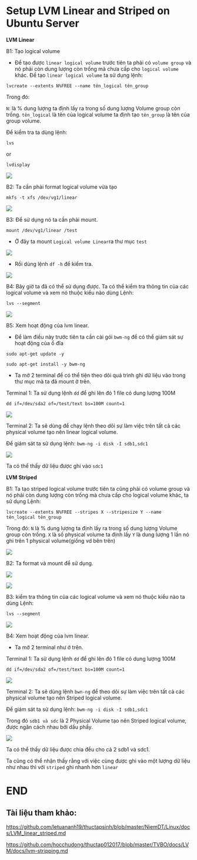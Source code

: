 # Setup LVM Linear and Striped on Ubuntu Server

**LVM Linear**

B1: Tạo logical volume

- Để tạo được ``linear logical volume`` trước tiên ta phải có ``volume group`` và nó phải còn dung lượng còn trống mà chưa cấp cho ``logical volume`` khác. Để tạo ``linear logical volume`` ta sử dụng lệnh:
```
lvcreate --extents N%FREE --name tên_logical tên_group
```

Trong đó:

``N``: là % dung lượng ta định lấy ra trong số dung lượng Volume group còn trống.
``tên_logical`` là tên của logical volume ta định tạo
``tên_group`` là tên của group volume.

Để kiểm tra ta dùng lệnh:
```
lvs
```
or
```
lvdisplay
```

![](https://i.imgur.com/Bl2m678.png)

B2: Ta cần phải format logical volume vừa tạo
```
mkfs -t xfs /dev/vg1/linear
```

![](https://i.imgur.com/fpFPuCt.png)

B3: Để sử dụng nó ta cần phải mount.
```
mount /dev/vg1/linear /test
```

- Ở đây ta mount ``Logical volume Linear``ra thư mục ``test``

![](https://i.imgur.com/A3fq7NY.png)

- Rồi dùng lệnh ``df -h`` để kiểm tra.

![](https://i.imgur.com/gakA0as.png)

B4: Bây giờ ta đã có thể sử dụng được. Ta có thể kiểm tra thông tin của các logical volume và xem nó thuộc kiểu nào dùng Lệnh:
```
lvs --segment
```

![](https://i.imgur.com/DPtXrif.png)

B5: Xem hoạt động của lvm linear.
-  Để làm điều này trước tiên ta cần cài gói ``bwm-ng`` để có thể giám sát sự hoạt động của ổ đĩa
```
sudo apt-get update -y
```
```
sudo apt-get install -y bwm-ng
```

- Ta mở 2 terminal để có thể tiện theo dõi quá trình ghi dữ liệu vào trong thư mục mà ta đã mount ở trên.

Terminal 1: Ta sử dụng lệnh ``dd`` để ghi lên đó 1 file có dung lượng 100M
```
dd if=/dev/sda2 of=/test/text bs=100M count=1
```

![](https://i.imgur.com/KUb5H0g.png)

Terminal 2: Ta sẽ dùng để chạy lệnh theo dõi sự làm việc trên tất cả các physical volume tạo nên linear logical volume.

Để giám sát ta sử dụng lệnh: ``bwm-ng -i disk -I sdb1,sdc1``

![](https://i.imgur.com/C5ZwcEp.png)

Ta có thể thấy dữ liệu được ghi vào ``sdc1``

**LVM Striped**

B1: Ta tạo striped logical volume trước tiên ta cũng phải có volume group và nó phải còn dung lượng còn trống mà chưa cấp cho logical volume khác, ta sử dụng Lệnh:
```
lvcreate --extents N%FREE --stripes X --stripesize Y --name tên_logical tên_group
```
Trong đó: 
``N`` là % dung lượng ta định lấy ra trong số dung lượng Volume group còn trống.
``X`` là số physical volume ta định lấy
``Y`` là dung lượng 1 lần nó ghi trên 1 physical volume(giống vd bên trên)

![](https://i.imgur.com/O4aiBeK.png)

B2: Ta format và mount để sử dụng.

![](blob:https://imgur.com/a2b9df4c-7d3b-490e-8936-2aa8c7c4ce84)

![](https://i.imgur.com/eAamUSP.png)

B3: kiểm tra thông tin của các logical volume và xem nó thuộc kiểu nào ta dùng Lệnh:
```
lvs --segment
```

![](https://i.imgur.com/UM4hXYB.png)

B4: Xem hoạt động của lvm linear.
- Ta mở 2 terminal như ở trên.

Terminal 1: Ta sử dụng lệnh ``dd`` để ghi lên đó 1 file có dung lượng 100M
```
dd if=/dev/sda2 of=/test/text bs=100M count=1
```

![](https://i.imgur.com/ShuCAkX.png)

Terminal 2:  Ta sẽ dùng lệnh ``bwn-ng`` để theo dõi sự làm việc trên tất cả các physical volume tạo nên Striped logical volume.

Để giám sát ta sử dụng lệnh: ``bwm-ng -i disk -I sdb1,sdc1``

Trong đó ``sdb1 và sdc`` là 2 Physical Volume tạo nên Striped logical volume, được ngăn cách nhau bởi dấu phẩy.

![](https://i.imgur.com/THTjM3V.png)

Ta có thể thấy dữ liệu được chia đều cho cả 2 sdb1 và sdc1.

Ta cũng có thể nhận thấy rằng với việc cùng được ghi vào một lượng dữ liệu như nhau thì với ``striped`` ghi nhanh hơn ``linear``

# END

## Tài liệu tham khảo:

https://github.com/letuananh19/thuctapsinh/blob/master/NiemDT/Linux/docs/LVM_linear_striped.md

https://github.com/hocchudong/thuctap012017/blob/master/TVBO/docs/LVM/docs/lvm-stripping.md